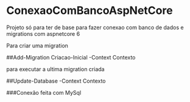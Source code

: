 # ConexaoComBancoAspNetCore
Projeto só para ter de base para fazer conexao com banco de dados e migrations com aspnetcore 6

Para criar uma migration 

##Add-Migration Criacao-Inicial -Context Contexto

para executar a ultima migration criada

##Update-Database -Context Contexto

###Conexão feita com MySql
